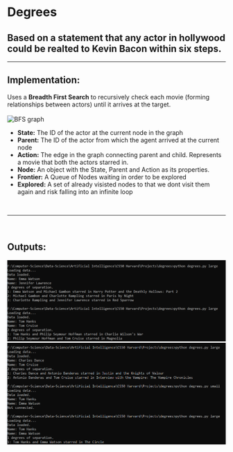 # Degrees

## Based on a statement that any actor in hollywood could be realted to Kevin Bacon within six steps.

<hr>

## Implementation:

Uses a <b>Breadth First Search</b> to recursively check each movie (forming relationships between actors) until it arrives at the target.
<br><br>
![BFS graph](https://he-s3.s3.amazonaws.com/media/uploads/fdec3c2.jpg)


<ul>
<li> <b>State:</b> The ID of the actor at the current node in the graph</li>
<li> <b>Parent:</b> The ID of the actor from which the agent arrived at the current node</li>
<li><b>Action:</b> The edge in the graph connecting parent and child. Represents a movie that both the actors starred in.</li>
<li><b>Node:</b> An object with the State, Parent and Action as its properties.</li>
<li><b>Frontier:</b> A Queue of Nodes waiting in order to be explored</li>
<li><b>Explored:</b> A set of already visisted nodes to that we dont visit them again and risk falling into an infinite loop</li>
</ul>

<br><hr>
<br>

## Outputs:
![Op1](degrees/Output1.png)
![Op2](degrees/Output2.png)
